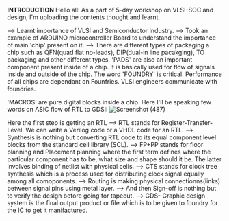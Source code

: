 **INTRODUCTION**
Hello all!
As a part of 5-day workshop on VLSI-SOC and design, I'm uploading the contents thought and learnt.

--> Learnt importance of VLSI and Semiconductor Industry.
--> Took an example of ARDUINO microcontroller Board to understand the importance of main 'chip' present on it.
--> There are different types of packaging a chip such as QFN(quad flat no-leads), DIP(dual-in line pacakging), TO packaging and other different types.
'PADS' are also an important component present inside of a chip. It is basically used for flow of signals inside and outside of the chip.
The word 'FOUNDRY' is critical. Performance of all chips are dependant on Founfries.
VLSI engineers communicate with foundries.

'MACROS' are pure digital blocks inside a chip.
Here I'll be speaking few words on ASIC flow of RTL to GDSII
![Screenshot (487)](https://github.com/himanshuat01/VSD-workshop/assets/114060372/3501fbcc-f9bc-41ae-8d26-25e2c0378168)

Here the first step is getting an RTL
--> RTL stands for Register-Transfer-Level. We can write a Verilog code or a VHDL code for an RTL.
--> Synthesis is nothing but converting RTL code to its equal component level blocks from the standard cell library (SCL).
--> FP+PP stands for floor planning and Placement planning where the first term defines where the particular component has to be, what size and shape should it be. The latter involves binding of netlist with physical cells.
--> CTS stands for clock tree synthesis which is a process used for distributing clock signal equally among all comoponents.
--> Routing is making physical connectionns(links) between signal pins using metal layer.
--> And then Sign-off is nothing but to verify the design before going for tapeout.
--> GDS- Graphic design system is the final output product or file which is to be given to foundry for the IC to get it manifactured.



